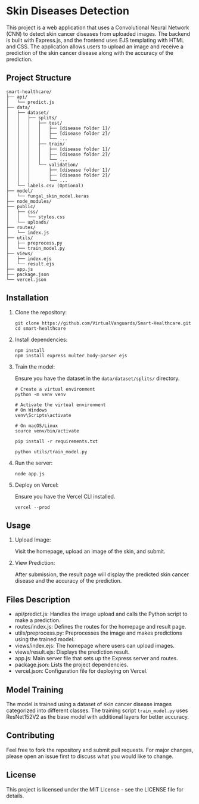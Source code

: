 # Skin Diseases Detection

This project is a web application that uses a Convolutional Neural Network (CNN) to detect skin cancer diseases from uploaded images. The backend is built with Express.js, and the frontend uses EJS templating with HTML and CSS. The application allows users to upload an image and receive a prediction of the skin cancer disease along with the accuracy of the prediction.

## Project Structure

```
smart-healthcare/
├── api/
│   └── predict.js
├── data/
│   ├── dataset/
│   │   ├── splits/
│   │   │   ├── test/
│   │   │   │   ├── [disease folder 1]/
│   │   │   │   ├── [disease folder 2]/
│   │   │   │   └── ...
│   │   │   ├── train/
│   │   │   │   ├── [disease folder 1]/
│   │   │   │   ├── [disease folder 2]/
│   │   │   │   └── ...
│   │   │   └── validation/
│   │   │       ├── [disease folder 1]/
│   │   │       ├── [disease folder 2]/
│   │   │       └── ...
│   └── labels.csv (Optional)
├── model/
│   └── fungal_skin_model.keras
├── node_modules/
├── public/
│   ├── css/
│   │   └── styles.css
│   └── uploads/
├── routes/
│   └── index.js
├── utils/
│   ├── preprocess.py
│   └── train_model.py
├── views/
│   ├── index.ejs
│   └── result.ejs
├── app.js
├── package.json
└── vercel.json
```

## Installation

1. Clone the repository:

   ```
   git clone https://github.com/VirtualVanguards/Smart-Healthcare.git
   cd smart-healthcare
   ```

2. Install dependencies:

   ```
   npm install
   npm install express multer body-parser ejs
   ```

3. Train the model:

   Ensure you have the dataset in the `data/dataset/splits/` directory.

   ```
   # Create a virtual environment
   python -m venv venv

   # Activate the virtual environment
   # On Windows
   venv\Scripts\activate

   # On macOS/Linux
   source venv/bin/activate

   pip install -r requirements.txt
   
   python utils/train_model.py
   ```

4. Run the server:

   ```
   node app.js
   ```

5. Deploy on Vercel:

   Ensure you have the Vercel CLI installed.

   ```
   vercel --prod
   ```

## Usage

1. Upload Image:

   Visit the homepage, upload an image of the skin, and submit.

2. View Prediction:

   After submission, the result page will display the predicted skin cancer disease and the accuracy of the prediction.

## Files Description

- api/predict.js: Handles the image upload and calls the Python script to make a prediction.
- routes/index.js: Defines the routes for the homepage and result page.
- utils/preprocess.py: Preprocesses the image and makes predictions using the trained model.
- views/index.ejs: The homepage where users can upload images.
- views/result.ejs: Displays the prediction result.
- app.js: Main server file that sets up the Express server and routes.
- package.json: Lists the project dependencies.
- vercel.json: Configuration file for deploying on Vercel.

## Model Training

The model is trained using a dataset of skin cancer disease images categorized into different classes. The training script `train_model.py` uses ResNet152V2 as the base model with additional layers for better accuracy.

## Contributing

Feel free to fork the repository and submit pull requests. For major changes, please open an issue first to discuss what you would like to change.

## License

This project is licensed under the MIT License - see the LICENSE file for details.